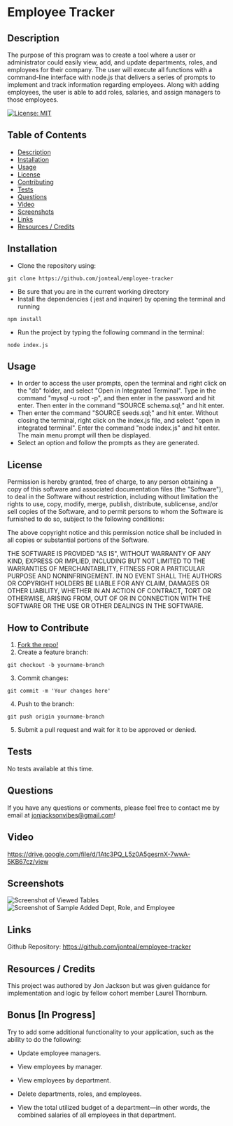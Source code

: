 # Employee Tracker

<a name="description"></a>

## Description
The purpose of this program was to create a tool where a user or administrator could easily view, add, and update departments, roles, and employees for their company. The user will execute all functions with a command-line interface with node.js that delivers a series of prompts to implement and track information regarding employees. Along with adding employees, the user is able to add roles, salaries, and assign managers to those employees.

[![License: MIT](https://img.shields.io/badge/License-MIT-yellow.svg)](https://opensource.org/licenses/MIT)

## Table of Contents
- [Description](#description)
- [Installation](#installation)
- [Usage](#usage)
- [License](#license)
- [Contributing](#contributing)
- [Tests](#test)
- [Questions](#questions)
- [Video](#video)
- [Screenshots](#screenshots)
- [Links](#links)
- [Resources / Credits](#credits)


<a name="installation"></a>

## Installation
* Clone the repository using:

```
git clone https://github.com/jonteal/employee-tracker
```
* Be sure that you are in the current working directory
* Install the dependencies ( jest and inquirer) by opening the terminal and running
```
npm install
```
* Run the project by typing the following command in the terminal:
```
node index.js
```

<a name="usage"></a>

## Usage
* In order to access the user prompts, open the terminal and right click on the "db" folder, and select "Open in Integrated Terminal". Type in the command "mysql -u root -p", and then enter in the password and hit enter. Then enter in the command "SOURCE schema.sql;" and hit enter. 
* Then enter the command "SOURCE seeds.sql;" and hit enter. Without closing the terminal, right click on the index.js file, and select "open in integrated terminal". Enter the command "node index.js" and hit enter. The main menu prompt will then be displayed. 
* Select an option and follow the prompts as they are generated. 


<a name="license"></a>

## License
Permission is hereby granted, free of charge, to any person obtaining a copy of this software and associated documentation files (the "Software"), to deal in the Software without restriction, including without limitation the rights to use, copy, modify, merge, publish, distribute, sublicense, and/or sell copies of the Software, and to permit persons to whom the Software is furnished to do so, subject to the following conditions:

The above copyright notice and this permission notice shall be included in all copies or substantial portions of the Software.

THE SOFTWARE IS PROVIDED "AS IS", WITHOUT WARRANTY OF ANY KIND, EXPRESS OR IMPLIED, INCLUDING BUT NOT LIMITED TO THE WARRANTIES OF MERCHANTABILITY, FITNESS FOR A PARTICULAR PURPOSE AND NONINFRINGEMENT. IN NO EVENT SHALL THE AUTHORS OR COPYRIGHT HOLDERS BE LIABLE FOR ANY CLAIM, DAMAGES OR OTHER LIABILITY, WHETHER IN AN ACTION OF CONTRACT, TORT OR OTHERWISE, ARISING FROM, OUT OF OR IN CONNECTION WITH THE SOFTWARE OR THE USE OR OTHER DEALINGS IN THE SOFTWARE.


<a name="contributing"></a>

## How to Contribute
1. [Fork the repo!](https://docs.github.com/en/get-started/quickstart/fork-a-repo)
2. Create a feature branch:
```
git checkout -b yourname-branch
```
3. Commit changes:
```
git commit -m 'Your changes here'
```
4. Push to the branch:
```
git push origin yourname-branch
```
5. Submit a pull request and wait for it to be approved or denied.

<a name="tests"></a>

## Tests
No tests available at this time.


<a name="questions"></a>

## Questions
If you have any questions or comments, please feel free to contact me by email at jonjacksonvibes@gmail.com!


<a name="video"></a>

## Video
https://drive.google.com/file/d/1Atc3PQ_L5z0A5gesrnX-7wwA-5KB67cz/view

<a name="screenshots"></a>

## Screenshots

![Screenshot of Viewed Tables](/employee-tracker/Assets/myScreenshot1.png)
![Screenshot of Sample Added Dept, Role, and Employee](/employee-tracker/Assets/myScreenshot2.png)


<a name="links"></a>

## Links
Github Repository: https://github.com/jonteal/employee-tracker


<a name="credits"></a>

## Resources / Credits
This project was authored by Jon Jackson but was given guidance for implementation and logic by fellow cohort member Laurel Thornburn. 



## Bonus [In Progress]

Try to add some additional functionality to your application, such as the ability to do the following:

* Update employee managers.

* View employees by manager.

* View employees by department.

* Delete departments, roles, and employees.

* View the total utilized budget of a department&mdash;in other words, the combined salaries of all employees in that department.